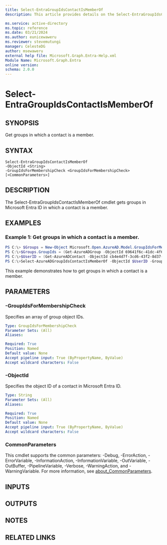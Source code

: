 ```yaml
---
title: Select-EntraGroupIdsContactIsMemberOf
description: This article provides details on the Select-EntraGroupIdsContactIsMemberOf command.

ms.service: active-directory
ms.topic: reference
ms.date: 03/21/2024
ms.author: eunicewaweru
ms.reviewer: stevemutungi
manager: CelesteDG
author: msewaweru
external help file: Microsoft.Graph.Entra-Help.xml
Module Name: Microsoft.Graph.Entra
online version:
schema: 2.0.0
---
```


# Select-EntraGroupIdsContactIsMemberOf

## SYNOPSIS
Get groups in which a contact is a member.

## SYNTAX

```
Select-EntraGroupIdsContactIsMemberOf 
-ObjectId <String>
-GroupIdsForMembershipCheck <GroupIdsForMembershipCheck> 
[<CommonParameters>]
```

## DESCRIPTION
The Select-EntraGroupIdsContactIsMemberOf cmdlet gets groups in Microsoft Entra ID in which a contact is a member.

## EXAMPLES

### Example 1: Get groups in which a contact is a member.
```powershell
PS C:\> $Groups = New-Object Microsoft.Open.AzureAD.Model.GroupIdsForMembershipCheck
PS C:\>$Groups.GroupIds = (Get-AzureADGroup -ObjectId 69641f6c-41dc-4f63-9c21-cc9c8ed12931).ObjectId
PS C:\>$UserID = (Get-AzureADContact -ObjectId cb4e4d7f-3cd6-43f2-8d37-b23b04b6417c).ObjectId
PS C:\>Select-AzureADGroupIdsContactIsMemberOf -ObjectId $UserID -GroupIdsForMembershipCheck $Groups

```
This example demonstrates how to get groups in which a contact is a member.

## PARAMETERS

### -GroupIdsForMembershipCheck
Specifies an array of group object IDs.

```yaml
Type: GroupIdsForMembershipCheck
Parameter Sets: (All)
Aliases:

Required: True
Position: Named
Default value: None
Accept pipeline input: True (ByPropertyName, ByValue)
Accept wildcard characters: False
```

### -ObjectId
Specifies the object ID of a contact in Microsoft Entra ID.

```yaml
Type: String
Parameter Sets: (All)
Aliases:

Required: True
Position: Named
Default value: None
Accept pipeline input: True (ByPropertyName, ByValue)
Accept wildcard characters: False
```

### CommonParameters
This cmdlet supports the common parameters: -Debug, -ErrorAction, -ErrorVariable, -InformationAction, -InformationVariable, -OutVariable, -OutBuffer, -PipelineVariable, -Verbose, -WarningAction, and -WarningVariable. For more information, see [about_CommonParameters](https://go.microsoft.com/fwlink/?LinkID=113216).

## INPUTS

## OUTPUTS

## NOTES

## RELATED LINKS
